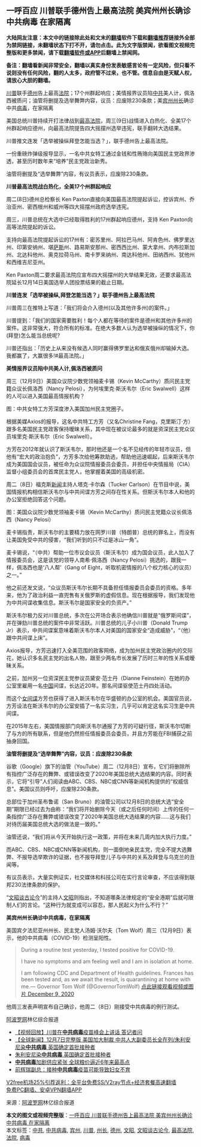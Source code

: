  <h2>一呼百应 川普联手德州告上最高法院 美宾州州长确诊中共病毒 在家隔离</h2> <p class="notice"><b>大陆网友注意：本文中的链接除此处和文末的<a href="https://github.com/bannedbook/fanqiang" >翻墙</a>软件下载和<a href="https://github.com/killgcd/justmysocks/blob/master/README.md">翻墙推荐</a>链接外全部为禁网链接，未翻墙状态下打不开，请勿点击。此为文字版禁闻，欲看图文视频完整版和更多禁闻，请下载<a href="https://github.com/bannedbook/fanqiang">翻墙软件或APP</a>后翻墙上禁闻网。</p><p>备注：翻墙看新闻非常安全，翻墙以真实身份发表敏感言论有一定风险，但只看不说则没有任何风险，翻的人太多，政府管不过来，也不管。信息自由是天赋人权，请放心大胆的翻墙。</b></p>  <div class="entry"> <p id="summary"><a href="https://www.bannedbook.org/bnews/tag/%e5%b7%9d%e6%99%ae/" class="st_tag internal_tag" rel="tag" title="标签 川普 下的日志">川普</a>联手<a href="https://www.bannedbook.org/bnews/tag/%e5%be%b7%e5%b7%9e/" class="st_tag internal_tag" rel="tag" title="标签 德州 下的日志">德州</a>告上最高<a href="https://www.bannedbook.org/bnews/tag/%e6%b3%95%e9%99%a2/" class="st_tag internal_tag" rel="tag" title="标签 法院 下的日志">法院</a>；17个州群起响应；美情报界议员陷<a href="https://www.bannedbook.org/bnews/tag/%e4%b8%ad%e5%85%b1/" class="st_tag internal_tag" rel="tag" title="标签 中共 下的日志">中共</a>美人计，佩洛西被质问；油管将删提及选举舞弊内容，议员：应废除230条款；美<a href="https://www.bannedbook.org/bnews/tag/%E5%AE%BE%E5%B7%9E/" class="st_tag internal_tag" rel="tag" title="标签 宾州 下的日志">宾州</a><a href="https://www.bannedbook.org/bnews/tag/%E5%B7%9E%E9%95%BF/" class="st_tag internal_tag" rel="tag" title="标签 州长 下的日志">州长</a>确诊中共<a href="https://www.bannedbook.org/bnews/tag/%e7%97%85%e6%af%92/" class="st_tag internal_tag" rel="tag" title="标签 病毒 下的日志">病毒</a>，在家隔离</p> <p>美国总统川普持续开打法律战到<a href="https://www.bannedbook.org/bnews/tag/%e6%9c%80%e9%ab%98%e6%b3%95%e9%99%a2/" class="st_tag internal_tag" rel="tag" title="标签 最高法院 下的日志">最高法院</a>，周三(9日)战情进入白热化、全美17个州群起响应德州，向最高法院提告四大摇摆州选举违宪，联手翻转大选结果。</p> <p>川普推文连发「选举被操纵拜登怎能当选？」，联手德州告上最高法院。</p> <p>一份重磅炸弹级报导显示，一名中共女特工通过金钱和性贿赂向美国民主党政界渗透，甚至历时数年来“培养”民主党政治新秀。</p> <p>油管将删提及“选举舞弊”内容，有议员表示，应废除230条款。</p> <p><strong>川普最高法院战白热化，全美17个州群起响应</strong></p> <p>周二(8日)德州总检察长 Ken Paxton直接向美国最高法院提起诉讼，控诉宾州、乔治亚州、密西根州和威州等四大摇摆州政府选举违宪。</p> <p>周三，川普总统在大选中已经取得胜利的17州群起响应德州，支持 Ken Paxton向高等法院提起的诉讼。</p> <p>支持向最高法院提起诉讼的17州有：密苏里州、阿拉巴马州、阿肯色州、佛罗里达州、印第安纳州、堪<span class='wp_keywordlink'><a href="https://www.bannedbook.org/forum5/topic42.html" title="萨斯、诚信与自救" target="_blank">萨斯</a></span>州、路易斯安那州、密西西比州、蒙大拿州、内布拉斯加州、北达科他州、奥克拉荷马州、南卡罗来纳州、南达科他州、田纳西州、犹他州和西维吉尼亚州。</p> <p>Ken Paxton周二要求最高法院应宣布四大摇摆州的大举结果无效，还要求最高法院延长12月14日美国选举人团投票结果的截止日期。</p> <p><strong>川普连发「选举被操纵,拜登怎能当选？」联手德州告上最高法院</strong></p>  <p>川普周三在推特上写道：「我们将会介入德州(以及其他许多州)的案件。」</p> <p>川普提到：「我们的国家需要胜利！每个人都在等待的案件是德州和其他许多州的案件。这非常强大，符合所有的标准。在绝大多数人认为选举被操纵的情况下，你(拜登)怎么能当总统呢?</p> <p>川普还指出：「历史上从来没有候选人同时赢得佛罗里达和俄亥俄州却输掉大选。我都赢了，大赢很多!#最高法院。」</p> <p><strong>美情报界议员陷中共美人计,佩洛西被质问</strong></p> <p>周三（12月9日）美国众议院少数党领袖麦卡锡（Kevin McCarthy）质问民主党籍众议长佩洛西（Nancy Pelosi），为何埃里克·斯沃韦尔（Eric Swalwell）这样的人可以进入美国最高情报机构？</p> <p>图：中共女特工方芳深度渗入美国加州民主党圈子。</p> <p>根据美媒Axios的报导，这名中共特工方芳（又名Christine Fang，克里斯汀‧方）跟多名美国民主党政客保持暧昧关系，其中现在被议论最多的就是资深民主党众议员埃里克·斯沃韦尔（Eric Swalwell）。</p> <p>方芳在2012年就认识了斯沃韦尔，那时他还是一个名不见经传的年轻市议员，但他有“宏大的政治抱负”，方芳多次给他筹款助选，帮助他迅速崛起，后来斯沃韦尔成为美国国会议员，被任命为众议院情报委员会委员，并担任中央情报局（CIA）监督小组委员会的首席民主党人，他掌握着美国的高级机密。</p> <p>周二（8日）福克斯<span class='wp_keywordlink_affiliate'><a href="https://www.bannedbook.org/" title="新闻">新闻</a></span>主持人塔克·卡尔森（Tucker Carlson）在节目中说，美国情报机构相信斯沃韦尔与中共间谍方芳之间存在性关系。但斯沃韦尔本人和他的办公室拒绝回答这个问题。</p> <p>图：美国众议院少数党领袖麦卡锡（Kevin McCarthy）质问民主党籍众议长佩洛西（Nancy Pelosi）</p> <p>麦卡锡指责，斯沃韦尔的主要精力放在网罗川普（特朗普）总统的罪名上，而没有让美国免受中共的侵害，“我们听到的只不过是冰山一角”。</p>  <p>麦卡锡说，“（中共）帮助一位市议会议员（斯沃韦尔）成为国会议员，此人加入了情报委员会，这是该党的领导人南希·佩洛西（Nancy Pelosi）挑选的，跟我一样，佩洛西也是‘八人帮’（Gang of Eight，听取机密情报的八个权力核心的议员）之一。”</p> <p>他之前还发文说，“众议员斯沃韦尔长期不具备担任情报委员会委员的资格。多年来，他为了政治利益一直兜售有关俄罗斯的虚假信息。现在根据报导，我们发现他为中共间谍收集信息。斯沃韦尔是国家安全的负资产。”</p> <p>斯沃韦尔极力反对川普总统，多次在公开场合表示他确信川普就是“俄罗斯间谍”，并在弹劾川普总统的案件中非常活跃。川普总统的儿子小川普（Donald Trump Jr）表示，中共间谍案意味着斯沃韦尔本人对美国的国家安全“造成威胁”，“（他）跟中共间谍上床”。</p> <p>Axios报导，方芳迅速打入全美范围的政客网络，成为加州民主党政治圈内的交际花，她认识多名民主党的出名人物，跟至少两名市长发展了历时三年的性关系或暧昧关系。</p> <p>之前，加州另一位资深民主党参议员黛安·范士丹（Dianne Feinstein）在她的办公室里雇用一名<span class='wp_keywordlink_affiliate'><a href="https://www.bannedbook.org/" title="中国" target="_blank">中国</a></span>间谍，长达近20年。那名间谍驱使范士丹四处活动。</p> <p>而这个<span class='wp_keywordlink'><a href="https://www.bannedbook.org/forum2/topic3076.html" title="《传奇女谍-邓文迪传》" target="_blank">女间谍</a></span>方芳也获得了进入斯沃韦尔在华盛顿的办公室的机会。美国官员说，方芳设法在斯沃韦尔的办公室安插了一名实习生，几乎可以肯定这名实习生是中共间谍。</p> <p>在2015年左右，美国情报部门向斯沃韦尔通报了方芳的可疑行径，斯沃韦尔切断了与方的所有联系，但是他仍然担任情报委员会委员，并且方芳能在FBI捕获之前抽身回国。</p> <p><strong>油管将删提及“选举舞弊”内容，议员：应废除230条款</strong></p> <p>谷歌（Google）旗下的油管（YouTube）周二（12月8日）宣布，它们将删除所有指控广泛存在的舞弊、或错误改变了2020年美国总统大选结果的内容。同时表示，它将“引导”人们阅读由ABC、CBS、NBC或CNN等新闻机构提供的“权威信息”。美国议员则呼吁，应废除230条款。</p> <p>总部位于加州圣布鲁诺（San Bruno）的油管公司以12月8日的总统大选“安全期”期限已经过去为由称：“我们将开始删除今天（或之后任何时间）上传的任何一条指控广泛存在舞弊或错误改变了2020年美国总统大选结果的内容&#8230;&#8230;这与我们对待历届美国总统大选的做法是一致的。”</p> <p>油管还说，“我们将从今天开始执行这一政策，并将在未来几周内加大执行力度。”</p>  <p>而ABC、CBS、NBC或CNN等新闻机构，则一面倒地亲民主党，完全不提大选舞弊、不报导选举欺诈的证据，也不报导拜登儿子与中共的关系及拜登与乌克兰的丑闻等。</p> <p>有议员表示，大量实例证实，社交媒体和科技公司在实行言论审查，不应该得到联邦230法律条款的保护。</p> <p>“<a href="https://www.bannedbook.org/bnews/tag/%e6%96%87%e6%98%ad%e8%b0%88%e5%8f%a4%e8%ae%ba%e4%bb%8a/" class="st_tag internal_tag" rel="tag" title="标签 文昭谈古论今 下的日志">文昭谈古论今</a>”的主持人<a href="https://www.bannedbook.org/bnews/tag/%e6%96%87%e6%98%ad/" class="st_tag internal_tag" rel="tag" title="标签 文昭 下的日志">文昭</a>则指出，不知道哪条法律规定的“安全港期”后就可限制人们的言论。“这种行为就变成可以容忍，那人民起义为什么不行？”</p> <p><strong>美宾州州长确诊中共病毒，在家隔离</strong></p> <p>美国宾夕法尼亚州州长、民主党人汤姆·沃尔夫（Tom Wolf）周三（12月9日）表示，他的中共病毒（COVID-19）检测呈阳性。</p> <blockquote><p>During a routine test yesterday, I tested positive for COVID-19.</p> <p>I have no symptoms and am feeling well and I am in isolation at home.</p> <p>I am following CDC and Department of Health guidelines. Frances has been tested and, as we await the result, is quarantining at home with me.— Governor Tom Wolf (@GovernorTomWolf) <a href="https://twitter.com/GovernorTomWolf/status/1336752478231138304?ref_src=twsrc%5Etfw">点此链接观看视频或图片 December 9, 2020</a></p></blockquote> <p>他周三发表声明宣布自己确诊，他周二（8日）刚接受中共病毒的例行测试。</p> <p><span class='wp_keywordlink_affiliate'><a href="https://www.aboluowang.com/" title="阿波罗网" target="_blank">阿波罗网</a></span>林亿综合报道</p> <p></p>  <p></p> <ul class='op-related-articles' title='相关阅读'> <li><a href='https://www.bannedbook.org/bnews/comments/20201209/1444382.html' target='_blank'>【视频回放】川普在<b>中共病毒</b>疫苗峰会上讲话 答记者问</a></li> <li><a href='https://www.bannedbook.org/bnews/bannedvideo/20201208/1443987.html' target='_blank'>【全球新闻】12月7日完整版  美国加大制裁 中共人大副委员长全在列/朱利安尼染<b>中共病毒</b> 英国确定首批接种者</a></li> <li><a href='https://www.bannedbook.org/bnews/bannedvideo/20201208/1443948.html' target='_blank'>朱利安尼染<b>中共病毒</b> 英国确定首批接种者</a></li> <li><a href='https://www.bannedbook.org/bnews/comments/20201208/1443825.html' target='_blank'><b>中共病毒</b>加剧供应紧张 全球粮价逼近6年来最高点</a></li> <li><a href='https://www.bannedbook.org/bnews/cnnews/20201208/1443821.html' target='_blank'>前辉瑞副总：接种<b>中共病毒</b>疫苗可能导致妇女不育</a></li> </ul> <p class="texttj"> <a href="https://github.com/bannedbook/fanqiang/wiki/V2ray%E6%9C%BA%E5%9C%BA" target="_blank">V2free机场25%引荐返利：全平台免费SS/V2ray节点+经济套餐高速翻墙</a><br/> <a href="https://github.com/bannedbook/fanqiang/wiki/%E7%A6%81%E9%97%BB%E7%BD%91%E5%AE%89%E5%8D%93%E7%BF%BB%E5%A2%99%E6%96%B0%E9%97%BBAPP" target="_blank">免费PC翻墙、安卓VPN翻墙APP</a></p><p> 来源：<a href="https://www.aboluowang.com/2020/1210/1532684.html" target="_blank">阿波罗网</a>林亿综合报道 </p><a name='sharetosocial'></a>       <div><b>本文的图文或视频完整版</b>：<a href='https://www.bannedbook.org/bnews/topimagenews/20201210/1445358.html'>一呼百应 川普联手德州告上最高法院 美宾州州长确诊中共病毒 在家隔离</a></div>  </div><!--END ENTRY--> <div class="postfooter"> <div>本文标签：<a href="https://www.bannedbook.org/bnews/tag/%e4%b8%ad%e5%85%b1/" rel="tag">中共</a>, <a href="https://www.bannedbook.org/bnews/tag/%e4%b8%ad%e5%85%b1%e7%97%85%e6%af%92/" rel="tag">中共病毒</a>, <a href="https://www.bannedbook.org/bnews/tag/%E5%AE%BE%E5%B7%9E/" rel="tag">宾州</a>, <a href="https://www.bannedbook.org/bnews/tag/%e5%b7%9d%e6%99%ae/" rel="tag">川普</a>, <a href="https://www.bannedbook.org/bnews/tag/%E5%B7%9E%E9%95%BF/" rel="tag">州长</a>, <a href="https://www.bannedbook.org/bnews/tag/%e5%be%b7%e5%b7%9e/" rel="tag">德州</a>, <a href="https://www.bannedbook.org/bnews/tag/%e6%96%87%e6%98%ad/" rel="tag">文昭</a>, <a href="https://www.bannedbook.org/bnews/tag/%e6%96%87%e6%98%ad%e8%b0%88%e5%8f%a4%e8%ae%ba%e4%bb%8a/" rel="tag">文昭谈古论今</a>, <a href="https://www.bannedbook.org/bnews/tag/%e6%9c%80%e9%ab%98%e6%b3%95%e9%99%a2/" rel="tag">最高法院</a>, <a href="https://www.bannedbook.org/bnews/tag/%e6%b3%95%e9%99%a2/" rel="tag">法院</a>, <a href="https://www.bannedbook.org/bnews/tag/%e7%97%85%e6%af%92/" rel="tag">病毒</a></div>  </div><!--END POSTFOOTER--> 